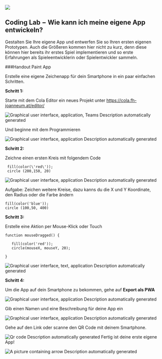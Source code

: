 ![](./img/media/image1.png)

## Coding Lab − Wie kann ich meine eigene App entwickeln?

Gestalten Sie Ihre eigene App und entwerfen Sie so Ihren ersten eigenen
Prototypen. Auch die Größeren kommen hier nicht zu kurz, denn diese
können hier bereits ihr erstes Spiel implementieren und so erste
Erfahrungen als Spieleentwicklerin oder Spielentwickler sammeln.

###Handout Paint App

Erstelle eine eigene Zeichenapp für dein Smartphone in ein paar
einfachen Schritten.

**Schritt 1:**

Starte mit dem Cola Editor ein neues Projekt unter
<https://cola.fh-joanneum.at/editor/>

![Graphical user interface, application, Teams Description automatically
generated](./img/media/image2.png)

Und beginne mit dem Programmieren

![Graphical user interface, application Description automatically
generated](./img/media/image3.png)

**Schritt 2:**

Zeichne einen ersten Kreis mit folgendem Code

 	
     fill(color(\'red\'));
     circle (200,150, 20)

![Graphical user interface, application Description automatically
generated](./img/media/image4.png)

Aufgabe: Zeichen weitere Kreise, dazu kanns du die X und Y Koordinate,
den Radius oder die Farbe ändern

	fill(color('blue'));
	circle (100,50, 400)

**Schritt 3:**

Erstelle eine Aktion per Mouse-Klick oder Touch

	function mouseDragged() {
	
	   fill(color('red'));
	   circle(mouseX, mouseY, 20);
	
	}

![Graphical user interface, text, application Description automatically
generated](./img/media/image5.png)

**Schritt 4:**

Um die App auf dein Smartphone zu bekommen, gehe auf **Export als PWA**

![Graphical user interface, application Description automatically
generated](./img/media/image6.png)

Gib einen Namen und eine Beschreibung für deine App ein

![Graphical user interface, application Description automatically
generated](./img/media/image7.png)

Gehe auf den Link oder scanne den QR Code mit deinem Smartphone.

![Qr code Description automatically
generated](./img/media/image8.png)
Fertig ist deine erste eigene App!

![A picture containing arrow Description automatically
generated](./img/media/image9.png)